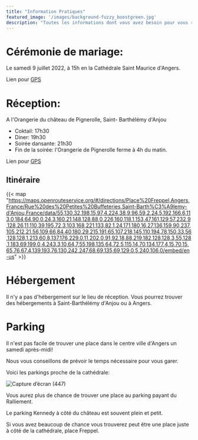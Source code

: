```yaml
---
title: "Information Pratiques"
featured_image: '/images/background-fuzzy_boostgreen.jpg'
description: "Toutes les informations dont vous avez besoin pour vous rendre au mariage"
---
```


# Cérémonie de mariage: 

Le samedi 9 juillet 2022, à 15h en la Cathédrale Saint Maurice d'Angers.

Lien pour [GPS](geo:47.47058,-0.55528?z=19)

# Réception: 

A l'Orangerie du château de Pignerolle, Saint- Barthélémy d'Anjou

* Coktail: 17h30 
* Diner: 19h30
* Soirée dansante: 21h30
* Fin de la soirée: l'Orangerie de Pignerolle ferme à 4h du matin.

Lien pour [GPS](geo:47.47032,-0.47307?z=19)

## Itinéraire

{{< map "https://maps.openrouteservice.org/#/directions/Place%20Freppel,Angers,France/Rue%20des%20Petites%20Buffeteries,Saint-Barth%C3%A9lemy-d'Anjou,France/data/55,130,32,198,15,97,4,224,38,9,96,59,2,24,5,192,166,6,113,0,184,64,90,0,24,3,160,21,148,128,88,0,226,160,118,1,153,47,161,129,57,232,9,128,26,11,110,39,195,72,3,103,168,221,133,82,1,24,171,180,16,27,136,159,90,237,105,212,21,56,109,66,84,40,180,29,215,191,65,107,218,145,110,194,78,150,33,56,128,128,1,213,60,8,137,176,229,0,11,202,0,91,92,18,88,219,182,128,128,3,55,128,1,183,69,199,0,4,243,3,10,64,7,55,198,135,64,72,5,115,14,70,134,177,4,15,70,15,65,76,67,4,139,193,76,130,242,247,68,69,135,69,129,0,5,240,106,0/embed/en-us" >}}


# Hébergement

Il n'y a pas d'hébergement sur le lieu de réception. 
Vous pourrez trouver des hébergements à Saint-Barthélémy d'Anjou ou à Angers.

# Parking

Il n'est pas facile de trouver une place dans le centre ville d'Angers un samedi après-midi! 

Nous vous conseillons de prévoir le temps nécessaire pour vous garer.

Voici les parkings proche de la cathédrale:

![Capture d’écran (447)](https://user-images.githubusercontent.com/99075035/173009596-da98d4a6-004c-4485-98b2-a53ac1530195.png)

Vous aurez plus de chance de trouver une place au parking payant du Ralliement.

Le parking Kennedy à côté du château est souvent plein et petit.

Si vous avez beaucoup de chance vous trouverez peut être une place juste à côté de la cathédrale, place Freppel.



